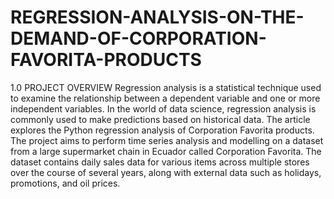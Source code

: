 # REGRESSION-ANALYSIS-ON-THE-DEMAND-OF-CORPORATION-FAVORITA-PRODUCTS
1.0 PROJECT OVERVIEW
Regression analysis is a statistical technique used to examine the relationship between a dependent variable and one or more independent variables. In the world of data science, regression analysis is commonly used to make predictions based on historical data. The article explores the Python regression analysis of Corporation Favorita products.
The project aims to perform time series analysis and modelling on a dataset from a large supermarket chain in Ecuador called Corporation Favorita. The dataset contains daily sales data for various items across multiple stores over the course of several years, along with external data such as holidays, promotions, and oil prices.

